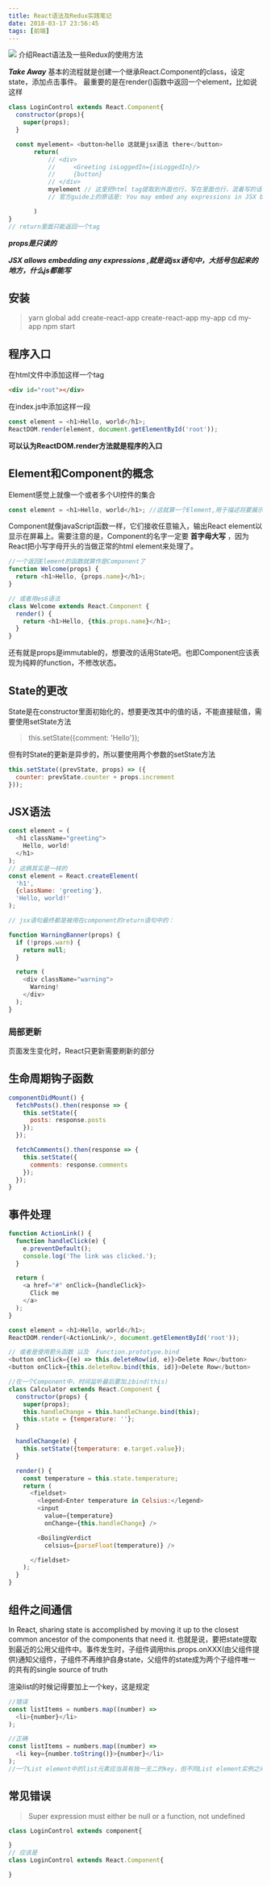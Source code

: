 ```yaml
---
title: React语法及Redux实践笔记
date: 2018-03-17 23:56:45
tags: [前端]
---
```


![](http://odzl05jxx.bkt.clouddn.com/image/jpg/food%20knife%20green%20kitchen%20city%20life.jpg?imageView2/2/w/600)
介绍React语法及一些Redux的使用方法
<!--more-->


***Take Away***
基本的流程就是创建一个继承React.Component的class，设定state，添加点击事件。
最重要的是在render()函数中返回一个element，比如说这样
```js
class LoginControl extends React.Component{
  constructor(props){
    super(props);
  }

  const myelement= <button>hello 这就是jsx语法 there</button>
       return(
           // <div>
           //     <Greeting isLoggedIn={isLoggedIn}/>
           //     {button}
           // </div>
           myelement // 这里把html tag提取到外面也行，写在里面也行，混着写的话，{myelement}，加上大括号就是了
           // 官方guide上的原话是: You may embed any expressions in JSX by wrapping them in curly braces(大括号).

       )
}
// return里面只能返回一个tag
```
***props是只读的***

***JSX allows embedding any expressions ,就是说jsx语句中，大括号包起来的地方，什么js都能写***





## 安装
> yarn global add create-react-app
create-react-app my-app
cd my-app
npm start

## 程序入口
在html文件中添加这样一个tag
```html
<div id="root"></div>
```
在index.js中添加这样一段
```js
const element = <h1>Hello, world</h1>;
ReactDOM.render(element, document.getElementById('root'));
```

**可以认为ReactDOM.render方法就是程序的入口**

## Element和Component的概念
Element感觉上就像一个或者多个UI控件的集合
```js
const element = <h1>Hello, world</h1>; //这就算一个Element,用于描述将要展示在屏幕上的效果
```

Component就像javaScript函数一样，它们接收任意输入，输出React element以显示在屏幕上。需要注意的是，Component的名字一定要 **首字母大写** ，因为React把小写字母开头的当做正常的html element来处理了。
```js
//一个返回Element的函数就算作是Component了
function Welcome(props) {
  return <h1>Hello, {props.name}</h1>;
}

// 或者用es6语法
class Welcome extends React.Component {
  render() {
    return <h1>Hello, {this.props.name}</h1>;
  }
}

```
还有就是props是immutable的，想要改的话用State吧。也即Component应该表现为纯粹的function，不修改状态。

## State的更改
State是在constructor里面初始化的，想要更改其中的值的话，不能直接赋值，需要使用setState方法
> this.setState({comment: 'Hello'});

但有时State的更新是异步的，所以要使用两个参数的setState方法
```js
this.setState((prevState, props) => ({
  counter: prevState.counter + props.increment
}));
```

## JSX语法
```js
const element = (
  <h1 className="greeting">
    Hello, world!
  </h1>
);
// 这俩其实是一样的
const element = React.createElement(
  'h1',
  {className: 'greeting'},
  'Hello, world!'
);

// jsx语句最终都是被用在component的return语句中的：

function WarningBanner(props) {
  if (!props.warn) {
    return null;
  }

  return (
    <div className="warning">
      Warning!
    </div>
  );
}
```



### 局部更新
页面发生变化时，React只更新需要刷新的部分


## 生命周期钩子函数
```js
componentDidMount() {
  fetchPosts().then(response => {
    this.setState({
      posts: response.posts
    });
  });

  fetchComments().then(response => {
    this.setState({
      comments: response.comments
    });
  });
}
```

## 事件处理
```js
function ActionLink() {
  function handleClick(e) {
    e.preventDefault();
    console.log('The link was clicked.');
  }

  return (
    <a href="#" onClick={handleClick}>
      Click me
    </a>
  );
}

const element = <h1>Hello, world</h1>;
ReactDOM.render(<ActionLink/>, document.getElementById('root'));

// 或者是使用箭头函数 以及  Function.prototype.bind
<button onClick={(e) => this.deleteRow(id, e)}>Delete Row</button>
<button onClick={this.deleteRow.bind(this, id)}>Delete Row</button>

//在一个Component中，时间监听最后要加上bind(this)
class Calculator extends React.Component {
  constructor(props) {
    super(props);
    this.handleChange = this.handleChange.bind(this);
    this.state = {temperature: ''};
  }

  handleChange(e) {
    this.setState({temperature: e.target.value});
  }

  render() {
    const temperature = this.state.temperature;
    return (
      <fieldset>
        <legend>Enter temperature in Celsius:</legend>
        <input
          value={temperature}
          onChange={this.handleChange} />

        <BoilingVerdict
          celsius={parseFloat(temperature)} />

      </fieldset>
    );
  }
}
```

## 组件之间通信
In React, sharing state is accomplished by moving it up to the closest common ancestor of the components that need it. 也就是说，要把state提取到最近的公用父组件中。事件发生时，子组件调用this.props.onXXX(由父组件提供)通知父组件，子组件不再维护自身state，父组件的state成为两个子组件唯一的共有的single source of truth



渲染list的时候记得要加上一个key，这是规定
```js
//错误
const listItems = numbers.map((number) =>
  <li>{number}</li>
);

//正确
const listItems = numbers.map((number) =>
  <li key={number.toString()}>{number}</li>
);
//一个List element中的list元素应当具有独一无二的key，但不同List element实例之间，元素的key没必要遵守这一规则


```

## 常见错误
> Super expression must either be null or a function, not undefined
```js
class LoginControl extends component{

}
// 应该是
class LoginControl extends React.Component{

}
```

